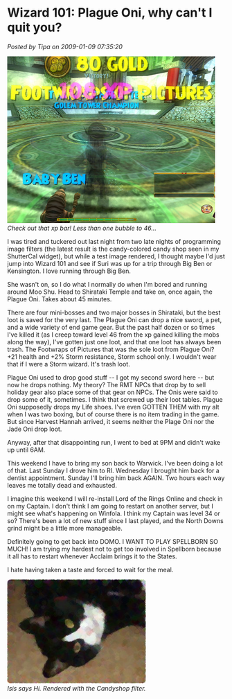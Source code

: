 # Wizard 101: Plague Oni, why can't I quit you?

*Posted by Tipa on 2009-01-09 07:35:20*

![](../uploads/2009/01/wizardgraphicalclient-2009-01-08-21-18-59-29.jpg)  
*Check out that xp bar! Less than one bubble to 46...*

I was tired and tuckered out last night from two late nights of programming image filters (the latest result is the candy-colored candy shop seen in my ShutterCal widget), but while a test image rendered, I thought maybe I'd just jump into Wizard 101 and see if Suri was up for a trip through Big Ben or Kensington. I love running through Big Ben.

She wasn't on, so I do what I normally do when I'm bored and running around Moo Shu. Head to Shirataki Temple and take on, once again, the Plague Oni. Takes about 45 minutes.

There are four mini-bosses and two major bosses in Shirataki, but the best loot is saved for the very last. The Plague Oni can drop a nice sword, a pet, and a wide variety of end game gear. But the past half dozen or so times I've killed it (as I creep toward level 46 from the xp gained killing the mobs along the way), I've gotten just one loot, and that one loot has always been trash. The Footwraps of Pictures that was the sole loot from Plague Oni? +21 health and +2% Storm resistance, Storm school only. I wouldn't wear that if I were a Storm wizard. It's trash loot.

Plague Oni used to drop good stuff -- I got my second sword here -- but now he drops nothing. My theory? The RMT NPCs that drop by to sell holiday gear also place some of that gear on NPCs. The Onis were said to drop some of it, sometimes. I think that screwed up their loot tables. Plague Oni supposedly drops my Life shoes. I've even GOTTEN THEM with my alt when I was two boxing, but of course there is no item trading in the game. But since Harvest Hannah arrived, it seems neither the Plage Oni nor the Jade Oni drop loot.

Anyway, after that disappointing run, I went to bed at 9PM and didn't wake up until 6AM.

This weekend I have to bring my son back to Warwick. I've been doing a lot of that. Last Sunday I drove him to RI. Wednesday I brought him back for a dentist appointment. Sunday I'll bring him back AGAIN. Two hours each way leaves me totally dead and exhausted.

I imagine this weekend I will re-install Lord of the Rings Online and check in on my Captain. I don't think I am going to restart on another server, but I might see what's happening on Winfola. I think my Captain was level 34 or so? There's been a lot of new stuff since I last played, and the North Downs grind might be a little more manageable.

Definitely going to get back into DOMO. I WANT TO PLAY SPELLBORN SO MUCH! I am trying my hardest not to get too involved in Spellborn because it all has to restart whenever Acclaim brings it to the States.

I hate having taken a taste and forced to wait for the meal.

![](../uploads/2009/01/isishead-render.jpg "isishead-render")  
*Isis says Hi. Rendered with the Candyshop filter.*
